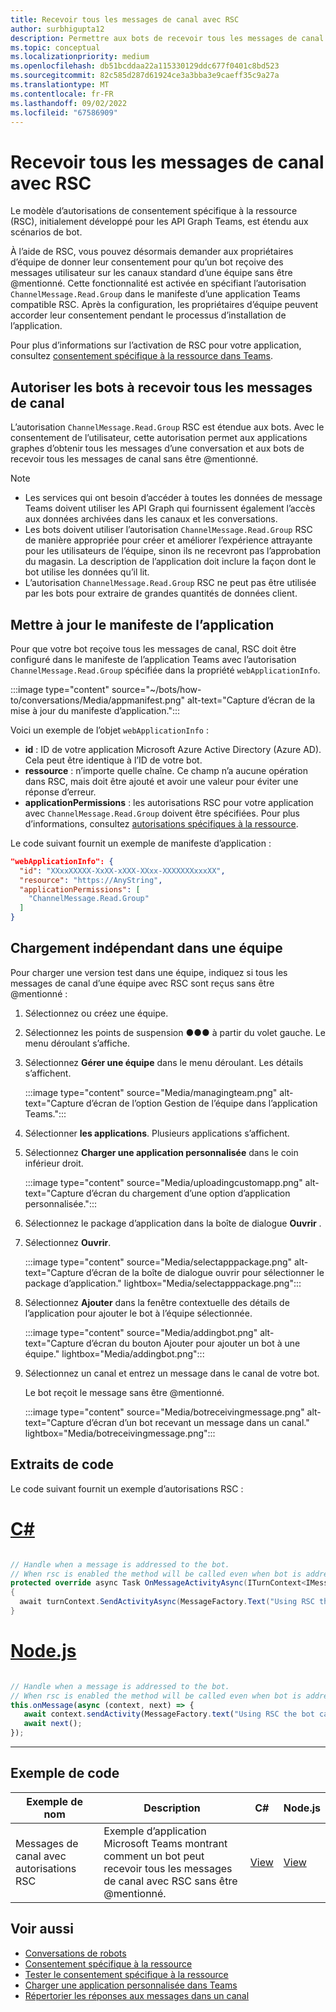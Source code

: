```yaml
---
title: Recevoir tous les messages de canal avec RSC
author: surbhigupta12
description: Permettre aux bots de recevoir tous les messages de canal sans être @mentioned à l’aide d’autorisations RSC. Lisez la section webApplicationInfo ou d’autorisation dans le manifeste.
ms.topic: conceptual
ms.localizationpriority: medium
ms.openlocfilehash: db51bcddaa22a115330129ddc677f0401c8bd523
ms.sourcegitcommit: 82c585d287d61924ce3a3bba3e9caeff35c9a27a
ms.translationtype: MT
ms.contentlocale: fr-FR
ms.lasthandoff: 09/02/2022
ms.locfileid: "67586909"
---
```

# <a name="receive-all-channel-messages-with-rsc"></a>Recevoir tous les messages de canal avec RSC

Le modèle d’autorisations de consentement spécifique à la ressource (RSC), initialement développé pour les API Graph Teams, est étendu aux scénarios de bot.

À l’aide de RSC, vous pouvez désormais demander aux propriétaires d’équipe de donner leur consentement pour qu’un bot reçoive des messages utilisateur sur les canaux standard d’une équipe sans être @mentionné. Cette fonctionnalité est activée en spécifiant l’autorisation `ChannelMessage.Read.Group` dans le manifeste d’une application Teams compatible RSC. Après la configuration, les propriétaires d’équipe peuvent accorder leur consentement pendant le processus d’installation de l’application.

Pour plus d’informations sur l’activation de RSC pour votre application, consultez [consentement spécifique à la ressource dans Teams](/microsoftteams/platform/graph-api/rsc/resource-specific-consent#update-your-teams-app-manifest).

## <a name="enable-bots-to-receive-all-channel-messages"></a>Autoriser les bots à recevoir tous les messages de canal

L’autorisation `ChannelMessage.Read.Group` RSC est étendue aux bots. Avec le consentement de l’utilisateur, cette autorisation permet aux applications graphes d’obtenir tous les messages d’une conversation et aux bots de recevoir tous les messages de canal sans être @mentionné.

> [!NOTE]
>
> * Les services qui ont besoin d’accéder à toutes les données de message Teams doivent utiliser les API Graph qui fournissent également l’accès aux données archivées dans les canaux et les conversations.
> * Les bots doivent utiliser l’autorisation `ChannelMessage.Read.Group` RSC de manière appropriée pour créer et améliorer l’expérience attrayante pour les utilisateurs de l’équipe, sinon ils ne recevront pas l’approbation du magasin. La description de l’application doit inclure la façon dont le bot utilise les données qu’il lit.
> * L’autorisation `ChannelMessage.Read.Group` RSC ne peut pas être utilisée par les bots pour extraire de grandes quantités de données client.

## <a name="update-app-manifest"></a>Mettre à jour le manifeste de l’application

Pour que votre bot reçoive tous les messages de canal, RSC doit être configuré dans le manifeste de l’application Teams avec l’autorisation `ChannelMessage.Read.Group` spécifiée dans la propriété `webApplicationInfo`.

:::image type="content" source="~/bots/how-to/conversations/Media/appmanifest.png" alt-text="Capture d’écran de la mise à jour du manifeste d’application.":::

Voici un exemple de l’objet `webApplicationInfo` :

* **id** : ID de votre application Microsoft Azure Active Directory (Azure AD). Cela peut être identique à l’ID de votre bot.
* **ressource** : n’importe quelle chaîne. Ce champ n’a aucune opération dans RSC, mais doit être ajouté et avoir une valeur pour éviter une réponse d’erreur.
* **applicationPermissions** : les autorisations RSC pour votre application avec `ChannelMessage.Read.Group` doivent être spécifiées. Pour plus d’informations, consultez [autorisations spécifiques à la ressource](/microsoftteams/platform/graph-api/rsc/resource-specific-consent#resource-specific-permissions).

Le code suivant fournit un exemple de manifeste d’application :

```json
"webApplicationInfo": {
  "id": "XXxxXXXXX-XxXX-xXXX-XXxx-XXXXXXXxxxXX",
  "resource": "https://AnyString",
  "applicationPermissions": [
    "ChannelMessage.Read.Group"
  ]
}
```

## <a name="sideload-in-a-team"></a>Chargement indépendant dans une équipe

Pour charger une version test dans une équipe, indiquez si tous les messages de canal d’une équipe avec RSC sont reçus sans être @mentionné :

1. Sélectionnez ou créez une équipe.
1. Sélectionnez les points de suspension &#x25CF;&#x25CF;&#x25CF; à partir du volet gauche. Le menu déroulant s’affiche.
1. Sélectionnez **Gérer une équipe** dans le menu déroulant. Les détails s’affichent.

   :::image type="content" source="Media/managingteam.png" alt-text="Capture d’écran de l’option Gestion de l’équipe dans l’application Teams.":::

1. Sélectionner **les applications**. Plusieurs applications s’affichent.

1. Sélectionnez **Charger une application personnalisée** dans le coin inférieur droit.

      :::image type="content" source="Media/uploadingcustomapp.png" alt-text="Capture d’écran du chargement d’une option d’application personnalisée.":::
  
1. Sélectionnez le package d’application dans la boîte de dialogue **Ouvrir** .

1. Sélectionnez **Ouvrir**.

      :::image type="content" source="Media/selectapppackage.png" alt-text="Capture d’écran de la boîte de dialogue ouvrir pour sélectionner le package d’application." lightbox="Media/selectapppackage.png":::

1. Sélectionnez **Ajouter** dans la fenêtre contextuelle des détails de l’application pour ajouter le bot à l’équipe sélectionnée.

      :::image type="content" source="Media/addingbot.png" alt-text="Capture d’écran du bouton Ajouter pour ajouter un bot à une équipe." lightbox="Media/addingbot.png":::

1. Sélectionnez un canal et entrez un message dans le canal de votre bot.

    Le bot reçoit le message sans être @mentionné.

      :::image type="content" source="Media/botreceivingmessage.png" alt-text="Capture d’écran d’un bot recevant un message dans un canal." lightbox="Media/botreceivingmessage.png":::

## <a name="code-snippets"></a>Extraits de code

Le code suivant fournit un exemple d’autorisations RSC :

# <a name="c"></a>[C#](#tab/dotnet)

```csharp

// Handle when a message is addressed to the bot. 
// When rsc is enabled the method will be called even when bot is addressed without being @mentioned
protected override async Task OnMessageActivityAsync(ITurnContext<IMessageActivity> turnContext, CancellationToken cancellationToken)
{
  await turnContext.SendActivityAsync(MessageFactory.Text("Using RSC the bot can receive messages across channels in team without being @mentioned."));
}
```

# <a name="nodejs"></a>[Node.js](#tab/nodejs)

```javascript

// Handle when a message is addressed to the bot. 
// When rsc is enabled the method will be called even when bot is addressed without being @mentioned
this.onMessage(async (context, next) => {
   await context.sendActivity(MessageFactory.text("Using RSC the bot can receive messages across channles in team without being @mentioned."))
   await next();
});
```

---

## <a name="code-sample"></a>Exemple de code

| Exemple de nom | Description | C# |Node.js|
|-------------|-------------|------|----|
|Messages de canal avec autorisations RSC| Exemple d’application Microsoft Teams montrant comment un bot peut recevoir tous les messages de canal avec RSC sans être @mentionné.| [View](https://github.com/OfficeDev/Microsoft-Teams-Samples/tree/main/samples/bot-receive-channel-messages-withRSC/csharp) | [View](https://github.com/OfficeDev/Microsoft-Teams-Samples/tree/main/samples/bot-receive-channel-messages-withRSC/nodejs) |

## <a name="see-also"></a>Voir aussi

* [Conversations de robots](/microsoftteams/platform/bots/how-to/conversations/conversation-basics)
* [Consentement spécifique à la ressource](/microsoftteams/resource-specific-consent)
* [Tester le consentement spécifique à la ressource](/microsoftteams/platform/graph-api/rsc/test-resource-specific-consent)
* [Charger une application personnalisée dans Teams](~/concepts/deploy-and-publish/apps-upload.md)
* [Répertorier les réponses aux messages dans un canal](/graph/api/chatmessage-list-replies?view=graph-rest-1.0&tabs=http&preserve-view=true)
